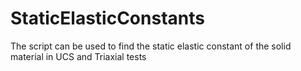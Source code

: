 # StaticElasticConstants
The script can be used to find the static elastic constant of the solid material in UCS and Triaxial tests
